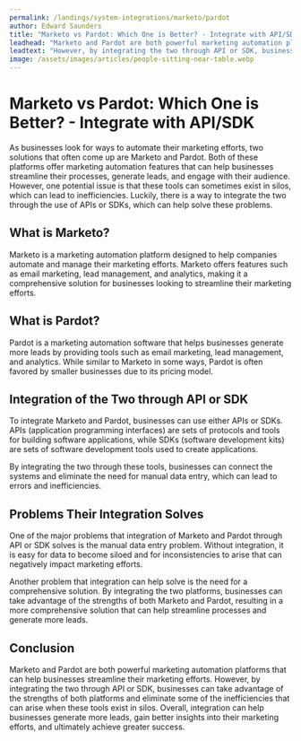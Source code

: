 ```yaml
---
permalink: /landings/system-integrations/marketo/pardot
author: Edward Saunders
title: "Marketo vs Pardot: Which One is Better? - Integrate with API/SDK"
leadhead: "Marketo and Pardot are both powerful marketing automation platforms that can help businesses streamline their marketing efforts"
leadtext: "However, by integrating the two through API or SDK, businesses can take advantage of the strengths of both platforms and eliminate some of the inefficiencies that can arise when these tools exist in silos. Overall, integration can help businesses generate more leads, gain better insights into their marketing efforts, and ultimately achieve greater success."
image: /assets/images/articles/people-sitting-near-table.webp
---
```

<div class="arttext">	<h1>Marketo vs Pardot: Which One is Better? - Integrate with API/SDK</h1>
	<p>
		As businesses look for ways to automate their marketing efforts, two solutions that often come up are Marketo and Pardot. Both of these platforms offer marketing automation features that can help businesses streamline their processes, generate leads, and engage with their audience. However, one potential issue is that these tools can sometimes exist in silos, which can lead to inefficiencies. Luckily, there is a way to integrate the two through the use of APIs or SDKs, which can help solve these problems.
	</p>
	<h2>What is Marketo?</h2>
	<p>
		Marketo is a marketing automation platform designed to help companies automate and manage their marketing efforts. Marketo offers features such as email marketing, lead management, and analytics, making it a comprehensive solution for businesses looking to streamline their marketing efforts.
	</p>
	<h2>What is Pardot?</h2>
	<p>
		Pardot is a marketing automation software that helps businesses generate more leads by providing tools such as email marketing, lead management, and analytics. While similar to Marketo in some ways, Pardot is often favored by smaller businesses due to its pricing model.
	</p>
	<h2>Integration of the Two through API or SDK</h2>
	<p>
		To integrate Marketo and Pardot, businesses can use either APIs or SDKs. APIs (application programming interfaces) are sets of protocols and tools for building software applications, while SDKs (software development kits) are sets of software development tools used to create applications.
	</p>
	<p>
		By integrating the two through these tools, businesses can connect the systems and eliminate the need for manual data entry, which can lead to errors and inefficiencies.
	</p>
	<h2>Problems Their Integration Solves</h2>
	<p>
		One of the major problems that integration of Marketo and Pardot through API or SDK solves is the manual data entry problem. Without integration, it is easy for data to become siloed and for inconsistencies to arise that can negatively impact marketing efforts.
	</p>
	<p>
		Another problem that integration can help solve is the need for a comprehensive solution. By integrating the two platforms, businesses can take advantage of the strengths of both Marketo and Pardot, resulting in a more comprehensive solution that can help streamline processes and generate more leads.
	</p>
	<h2>Conclusion</h2>
	<p>
		Marketo and Pardot are both powerful marketing automation platforms that can help businesses streamline their marketing efforts. However, by integrating the two through API or SDK, businesses can take advantage of the strengths of both platforms and eliminate some of the inefficiencies that can arise when these tools exist in silos. Overall, integration can help businesses generate more leads, gain better insights into their marketing efforts, and ultimately achieve greater success.
	</p>
</div>